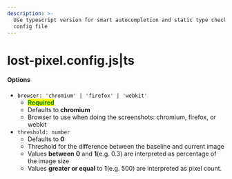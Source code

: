 ```yaml
---
description: >-
  Use typescript version for smart autocompletion and static type check of your
  config file
---
```


# lost-pixel.config.js|ts

#### Options

* `browser: 'chromium' | 'firefox' | 'webkit'`
  * <mark style="color:green;">**Required**</mark>
  * Defaults to **chromium**
  * Browser to use when doing the screenshots: chromium, firefox, or webkit
* `threshold: number`
  * Defaults to **0**
  * Threshold for the difference between the baseline and current image
  * Values **between** **0** and **1**(e.g. 0.3) are interpreted as percentage of the image size
  * Values **greater or equal** to **1**(e.g. 500) are interpreted as pixel count.

